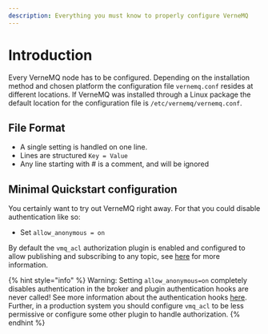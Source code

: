 ```yaml
---
description: Everything you must know to properly configure VerneMQ
---
```


# Introduction

Every VerneMQ node has to be configured. Depending on the installation method and chosen platform the configuration file `vernemq.conf` resides at different locations. If VerneMQ was installed through a Linux package the default location for the configuration file is `/etc/vernemq/vernemq.conf`.

## File Format

* A single setting is handled on one line.
* Lines are structured `Key = Value`
* Any line starting with \# is a comment, and will be ignored

## Minimal Quickstart configuration

You certainly want to try out VerneMQ right away. For that you could disable authentication like so:

* Set `allow_anonymous = on`

By default the `vmq_acl` authorization plugin is enabled and configured to allow publishing and subscribing to any topic, see [here](file-auth.md##authorization) for more information.

{% hint style="info" %}
Warning: Setting `allow_anonymous=on` completely disables authentication in the broker and plugin authentication hooks are never called! See more information about the authentication hooks [here](../plugindevelopment/sessionlifecycle.md#auth_on_register-and-auth_on_register_m5). Further, in a production system you should configure `vmq_acl` to be less permissive or configure some other plugin to handle authorization.
{% endhint %}

